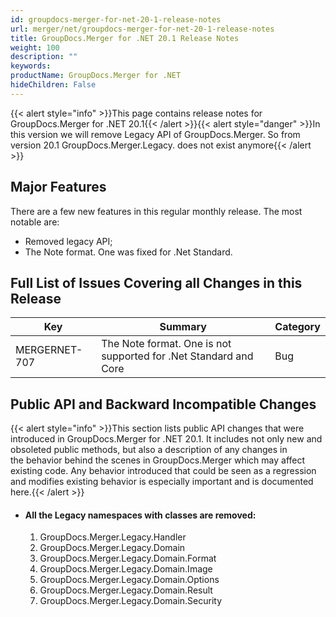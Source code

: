 ```yaml
---
id: groupdocs-merger-for-net-20-1-release-notes
url: merger/net/groupdocs-merger-for-net-20-1-release-notes
title: GroupDocs.Merger for .NET 20.1 Release Notes
weight: 100
description: ""
keywords: 
productName: GroupDocs.Merger for .NET
hideChildren: False
---
```

{{< alert style="info" >}}This page contains release notes for GroupDocs.Merger for .NET 20.1{{< /alert >}}{{< alert style="danger" >}}In this version we will remove Legacy API of GroupDocs.Merger. So from version 20.1 GroupDocs.Merger.Legacy. does not exist anymore{{< /alert >}}

## Major Features

There are a few new features in this regular monthly release. The most notable are:

*   Removed legacy API;
*   The Note format. One was fixed for .Net Standard.

## Full List of Issues Covering all Changes in this Release

| Key | Summary | Category |
| --- | --- | --- |
| MERGERNET-707 | The Note format. One is not supported for .Net Standard and Core | Bug |

## Public API and Backward Incompatible Changes

{{< alert style="info" >}}This section lists public API changes that were introduced in GroupDocs.Merger for .NET 20.1. It includes not only new and obsoleted public methods, but also a description of any changes in the behavior behind the scenes in GroupDocs.Merger which may affect existing code. Any behavior introduced that could be seen as a regression and modifies existing behavior is especially important and is documented here.{{< /alert >}}

*   #### All the Legacy namespaces with classes are removed:    
    1.  GroupDocs.Merger.Legacy.Handler        
    2.  GroupDocs.Merger.Legacy.Domain        
    3.  GroupDocs.Merger.Legacy.Domain.Format        
    4.  GroupDocs.Merger.Legacy.Domain.Image        
    5.  GroupDocs.Merger.Legacy.Domain.Options        
    6.  GroupDocs.Merger.Legacy.Domain.Result        
    7.  GroupDocs.Merger.Legacy.Domain.Security